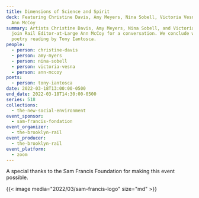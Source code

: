 ```yaml
---
title: Dimensions of Science and Spirit
deck: Featuring Christine Davis, Amy Meyers, Nina Sobell, Victoria Vesna, and
  Ann McCoy
summary: Artists Christine Davis, Amy Meyers, Nina Sobell, and Victoria Vesna
  join Rail Editor-at-Large Ann McCoy for a conversation. We conclude with a
  poetry reading by Tony Iantosca.
people:
  - person: christine-davis
  - person: amy-myers
  - person: nina-sobell
  - person: victoria-vesna
  - person: ann-mccoy
poets:
  - person: tony-iantosca
date: 2022-03-18T13:00:00-0500
end_date: 2022-03-18T14:30:00-0500
series: 518
collections:
  - the-new-social-environment
event_sponsor:
  - sam-francis-fondation
event_organizer:
  - the-brooklyn-rail
event_producer:
  - the-brooklyn-rail
event_platform:
  - zoom
---
```

A special thanks to the Sam Francis Foundation for making this event possible.

{{< image media="2022/03/sam-francis-logo" size="md" >}}